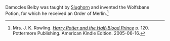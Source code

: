 
Damocles Belby was taught by [Slughorn]
and invented the Wolfsbane Potion, for which he received an Order of Merlin.[^210318-1]

[Slughorn]: <../Slughorn/Horace Eugene Flaccus/>

[^210318-1]: 
    Mrs. J. K. Rowling. _[Harry Potter and the Half-Blood Prince](https://www.goodreads.com/book/show/1.Harry_Potter_and_the_Half_Blood_Prince)_
    p. 120. Pottermore Publishing. American Kindle Edition. 2005-06-16.
